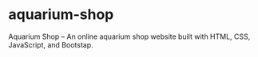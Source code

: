 # aquarium-shop
Aquarium Shop – An online aquarium shop website built with HTML, CSS, JavaScript, and Bootstap.

